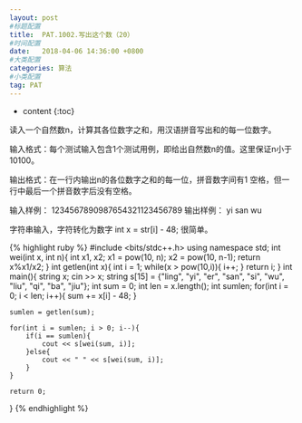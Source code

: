 ```yaml
---
layout: post
#标题配置
title:  PAT.1002.写出这个数（20）
#时间配置
date:   2018-04-06 14:36:00 +0800
#大类配置
categories: 算法
#小类配置
tag: PAT
---
```


* content
{:toc}


读入一个自然数n，计算其各位数字之和，用汉语拼音写出和的每一位数字。

输入格式：每个测试输入包含1个测试用例，即给出自然数n的值。这里保证n小于10100。

输出格式：在一行内输出n的各位数字之和的每一位，拼音数字间有1 空格，但一行中最后一个拼音数字后没有空格。

输入样例：
1234567890987654321123456789
输出样例：
yi san wu

字符串输入，字符转化为数字 int x = str[i] - 48;
很简单。

{% highlight ruby %}
#include <bits/stdc++.h>
using namespace std;
int wei(int x, int n){
	int x1, x2;
	x1 = pow(10, n);
	x2 = pow(10, n-1);
	return x%x1/x2;
}
int getlen(int x){
	int i = 1;
	while(x > pow(10,i)){
		i++;
	}
	return i;
}
int main(){
	string x;
	cin >> x;
	string s[15] = {"ling", "yi", "er", "san", "si", "wu", "liu", "qi", "ba", "jiu"};
	int sum = 0;
	int len = x.length();
	int sumlen;
	for(int i = 0; i < len; i++){
		sum += x[i] - 48;
	}
	
	sumlen = getlen(sum); 
	
	for(int i = sumlen; i > 0; i--){
		if(i == sumlen){
			cout << s[wei(sum, i)];
		}else{
			cout << " " << s[wei(sum, i)];
		}
	}
	
	return 0;
}
{% endhighlight %}